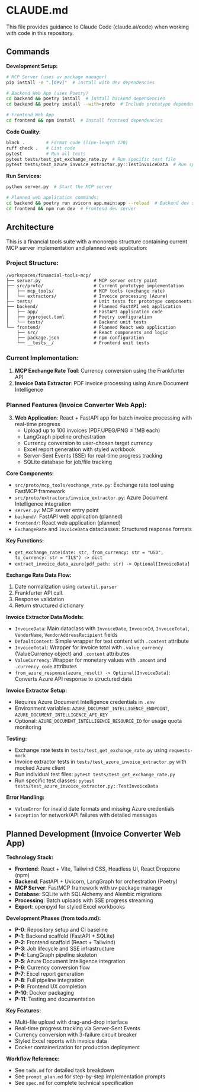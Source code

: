 # CLAUDE.md

This file provides guidance to Claude Code (claude.ai/code) when working with code in this repository.

## Commands

**Development Setup:**
```bash
# MCP Server (uses uv package manager)
pip install -e ".[dev]"  # Install with dev dependencies

# Backend Web App (uses Poetry)
cd backend && poetry install  # Install backend dependencies
cd backend && poetry install --with=proto  # Include prototype dependencies

# Frontend Web App
cd frontend && npm install  # Install frontend dependencies
```

**Code Quality:**
```bash
black .        # Format code (line-length 120)
ruff check .   # Lint code
pytest         # Run all tests
pytest tests/test_get_exchange_rate.py  # Run specific test file
pytest tests/test_azure_invoice_extractor.py::TestInvoiceData  # Run specific test class
```

**Run Services:**
```bash
python server.py  # Start the MCP server

# Planned web application commands:
cd backend && poetry run uvicorn app.main:app --reload  # Backend dev server
cd frontend && npm run dev  # Frontend dev server
```

## Architecture

This is a financial tools suite with a monorepo structure containing current MCP server implementation and planned web application:

### Project Structure:
```
/workspaces/financial-tools-mcp/
├── server.py                    # MCP server entry point
├── src/proto/                   # Current prototype implementation
│   ├── mcp_tools/               # MCP tools (exchange rate)
│   └── extractors/              # Invoice processing (Azure)
├── tests/                       # Unit tests for prototype components
├── backend/                     # Planned FastAPI web application
│   ├── app/                     # FastAPI application code
│   ├── pyproject.toml           # Poetry configuration
│   └── tests/                   # Backend unit tests
└── frontend/                    # Planned React web application
    ├── src/                     # React components and logic
    ├── package.json             # npm configuration
    └── __tests__/               # Frontend unit tests
```

### Current Implementation:
1. **MCP Exchange Rate Tool**: Currency conversion using the Frankfurter API
2. **Invoice Data Extractor**: PDF invoice processing using Azure Document Intelligence

### Planned Features (Invoice Converter Web App):
3. **Web Application**: React + FastAPI app for batch invoice processing with real-time progress
   - Upload up to 100 invoices (PDF/JPEG/PNG ≤ 1MB each)  
   - LangGraph pipeline orchestration
   - Currency conversion to user-chosen target currency
   - Excel report generation with styled workbook
   - Server-Sent Events (SSE) for real-time progress tracking
   - SQLite database for job/file tracking

**Core Components:**
- `src/proto/mcp_tools/exchange_rate.py`: Exchange rate tool using FastMCP framework
- `src/proto/extractors/invoice_extractor.py`: Azure Document Intelligence integration
- `server.py`: MCP server entry point
- `backend/`: FastAPI web application (planned)
- `frontend/`: React web application (planned)
- `ExchangeRate` and `InvoiceData` dataclasses: Structured response formats

**Key Functions:**
- `get_exchange_rate(date: str, from_currency: str = "USD", to_currency: str = "ILS") -> dict`
- `extract_invoice_data_azure(pdf_path: str) -> Optional[InvoiceData]`

**Exchange Rate Data Flow:**
1. Date normalization using `dateutil.parser`
2. Frankfurter API call.
3. Response validation
4. Return structured dictionary

**Invoice Extractor Data Models:**
- `InvoiceData`: Main dataclass with `InvoiceDate`, `InvoiceId`, `InvoiceTotal`, `VendorName`, `VendorAddressRecipient` fields
- `DefaultContent`: Simple wrapper for text content with `.content` attribute
- `InvoiceTotal`: Wrapper for invoice total with `.value_currency` (ValueCurrency object) and `.content` attributes
- `ValueCurrency`: Wrapper for monetary values with `.amount` and `.currency_code` attributes
- `from_azure_response(azure_result) -> Optional[InvoiceData]`: Converts Azure API response to structured data

**Invoice Extractor Setup:**
- Requires Azure Document Intelligence credentials in `.env`
- Environment variables: `AZURE_DOCUMENT_INTELLIGENCE_ENDPOINT`, `AZURE_DOCUMENT_INTELLIGENCE_API_KEY`
- Optional: `AZURE_DOCUMENT_INTELLIGENCE_RESOURCE_ID` for usage quota monitoring

**Testing:**
- Exchange rate tests in `tests/test_get_exchange_rate.py` using `requests-mock`
- Invoice extractor tests in `tests/test_azure_invoice_extractor.py` with mocked Azure client
- Run individual test files: `pytest tests/test_get_exchange_rate.py`
- Run specific test classes: `pytest tests/test_azure_invoice_extractor.py::TestInvoiceData`

**Error Handling:**
- `ValueError` for invalid date formats and missing Azure credentials
- `Exception` for network/API failures with detailed messages

## Planned Development (Invoice Converter Web App)

**Technology Stack:**
- **Frontend**: React + Vite, Tailwind CSS, Headless UI, React Dropzone (npm)
- **Backend**: FastAPI + Uvicorn, LangGraph for orchestration (Poetry)
- **MCP Server**: FastMCP framework with uv package manager
- **Database**: SQLite with SQLAlchemy and Alembic migrations
- **Processing**: Batch uploads with SSE progress streaming
- **Export**: openpyxl for styled Excel workbooks

**Development Phases (from todo.md):**
- **P-0**: Repository setup and CI baseline
- **P-1**: Backend scaffold (FastAPI + SQLite)
- **P-2**: Frontend scaffold (React + Tailwind)
- **P-3**: Job lifecycle and SSE infrastructure
- **P-4**: LangGraph pipeline skeleton
- **P-5**: Azure Document Intelligence integration
- **P-6**: Currency conversion flow
- **P-7**: Excel report generation
- **P-8**: Full pipeline integration
- **P-9**: Frontend UX completion
- **P-10**: Docker packaging
- **P-11**: Testing and documentation

**Key Features:**
- Multi-file upload with drag-and-drop interface
- Real-time progress tracking via Server-Sent Events
- Currency conversion with 3-failure circuit breaker
- Styled Excel reports with invoice data
- Docker containerization for production deployment

**Workflow Reference:**
- See `todo.md` for detailed task breakdown
- See `prompt_plan.md` for step-by-step implementation prompts
- See `spec.md` for complete technical specification